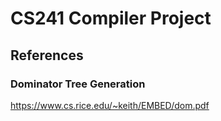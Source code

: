 # CS241 Compiler Project

## References

### Dominator Tree Generation
<https://www.cs.rice.edu/~keith/EMBED/dom.pdf>